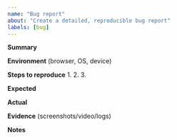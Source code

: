 ```yaml
---
name: "Bug report"
about: "Create a detailed, reproducible bug report"
labels: [bug]
---
```


**Summary**

**Environment** (browser, OS, device)

**Steps to reproduce**
1.
2.
3.

**Expected**

**Actual**

**Evidence** (screenshots/video/logs)

**Notes**

